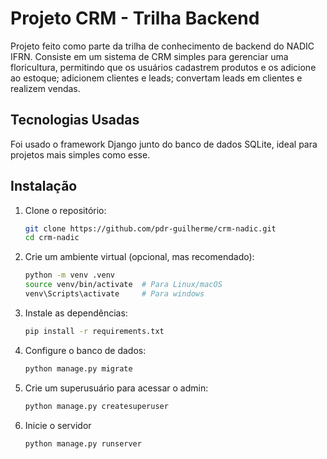 # Projeto CRM - Trilha Backend

Projeto feito como parte da trilha de conhecimento de backend do NADIC IFRN. Consiste em um sistema de CRM simples para gerenciar uma floricultura, permitindo que os usuários cadastrem produtos e os adicione ao estoque; adicionem clientes e leads; convertam leads em clientes e realizem vendas.

## Tecnologias Usadas

Foi usado o framework Django junto do banco de dados SQLite, ideal para projetos mais simples como esse.

## Instalação

1. Clone o repositório:

    ```bash
    git clone https://github.com/pdr-guilherme/crm-nadic.git
    cd crm-nadic
    ```

2. Crie um ambiente virtual (opcional, mas recomendado):

    ```bash
    python -m venv .venv
    source venv/bin/activate  # Para Linux/macOS
    venv\Scripts\activate     # Para windows
    ```

3. Instale as dependências:

    ```bash
    pip install -r requirements.txt
    ```

4. Configure o banco de dados:

    ```bash
    python manage.py migrate
    ```

5. Crie um superusuário para acessar o admin:

    ```bash
    python manage.py createsuperuser
    ```

6. Inicie o servidor
    ```bash
    python manage.py runserver
    ```
